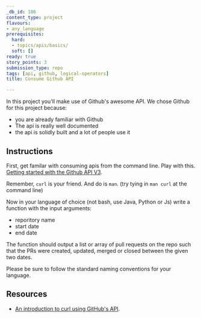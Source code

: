 ```yaml
---
_db_id: 186
content_type: project
flavours:
- any_language
prerequisites:
  hard:
  - topics/apis/basics/
  soft: []
ready: true
story_points: 3
submission_type: repo
tags: [api, github, logical-operators]
title: Consume Github API

---
```


In this project you'll make use of Github's awesome API. We chose Github for this project because:

- you are already familiar with Github
- The api is really well documented
- the api is solidly built and a lot of people use it

## Instructions

First, get familar with consuming apis from the command line. Play with this. [Getting started with the Github API V3](https://developer.github.com/v3/guides/getting-started/).

Remember, `curl` is your friend. And do is `man`. (try tying in `man curl` at the command line)

Now in your language of choice (not bash, use Java, Python or Js) write a function with the input arguments:

- reporitory name
- start date
- end date

The function should output a list or array of pull requests on the repo such that the PRs were created, updated, merged or closed between the given two dates.

Please be sure to follow the standard naming conventions for your language.

## Resources

- [An introduction to curl using GitHub's API](https://gist.github.com/tazjel/8735770).